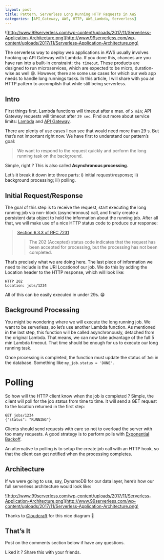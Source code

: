 ```yaml
---
layout: post
title: Pattern, Serverless Long Running HTTP Requests in AWS
categories: [API_Gateway, AWS, HTTP, AWS_Lambda, Serverless]
---
```


![http://www.99serverless.com/wp-content/uploads/2017/11/Serverless-Application-Architecture.png](http://www.99serverless.com/wp-content/uploads/2017/11/Serverless-Application-Architecture.png)


The serverless way to deploy web applications in AWS usually involves hooking up API Gateway with Lambda. If you done this, chances are you have ran into a built-in constraint: `the timeout`. These products are designed to run microservices, which are expected to be micro, duration-wise as well 😆. However, there are some use cases for which our web app needs to handle long runnings tasks. In this article, I will share with you an HTTP pattern to accomplish that while still being serverless.

<!--more-->


## Intro

First things first. Lambda functions will timeout after a max. of `5 min`; API Gateway requests will timeout after `29 sec`. Find out more about service limits: [Lambda](https://docs.aws.amazon.com/lambda/latest/dg/limits.html) and [API Gateway](https://docs.aws.amazon.com/apigateway/latest/developerguide/limits.html).

There are plenty of use cases I can see that would need more than 29 s. But that’s not important right now. We have first to understand our pattern’s goal:

> We want to respond to the request quickly and perform the long running task on the background.

Simple, right ? This is also called **Asynchronous processing**.

Let’s it break it down into three parts: i) initial request/response; ii) background processing; iii) polling.


## Initial Request/Response


The goal of this step is to receive the request, start executing the long running job via non-block (asynchronous) call, and finally create a persistent data object to hold the information about the running job. After all that, we will make use of a nice HTTP status code to produce our response:


> [Section 6.3.3 of RFC 7231](https://tools.ietf.org/html/rfc7231)
> > The 202 (Accepted) status code indicates that the request has been accepted for processing, but the processing has not been completed.

That’s precisely what we are doing here. The last piece of information we need to include is the URI Locationof our job. We do this by adding the Location header to the HTTP response, which will look like:

```
HTTP 202
Location: jobs/1234
```

All of this can be easily executed in under 29s. 😁


## Background Processing
You might be wondering where we will execute the long running job. We want to be serverless, so let’s use another Lambda function. As mentioned in the last step, this function will be called asynchronously, detached from the original Lambda. That means, we can now take advantage of the full 5 min Lambda timeout. That time should be enough for us to execute our long running task.

Once processing is completed, the function must update the status of `Job` in the database. Something like `my_job.status = 'DONE'`.



# Polling
So how will the HTTP client know when the job is completed ? Simple, the client will poll for the job status from time to time. It will send a GET request to the location returned in the first step:

```
GET jobs/1234
{"status": "RUNNING"}
```

Clients should send requests with care so not to overload the server with too many requests. A good strategy is to perform polls with [Exponential Backoff](https://en.wikipedia.org/wiki/Exponential_backoff).

An alternative to polling is to setup the create job call with an HTTP hook, so that the client can get notified when the processing completes.


## Architecture
If we were going to use, say, DynamoDB for our data layer, here’s how our full serverless architecture would look like:

![http://www.99serverless.com/wp-content/uploads/2017/11/Serverless-Application-Architecture.png](http://www.99serverless.com/wp-content/uploads/2017/11/Serverless-Application-Architecture.png)


Thanks to [Cloudcraft](https://cloudcraft.co/) for this nice diagram 🙂


## That’s It
Post on the comments section below if  have any questions.

Liked it ? Share this with your friends.

